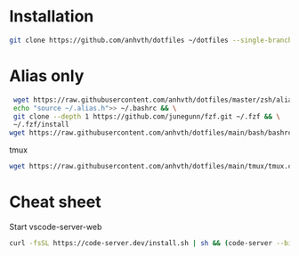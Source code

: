 # Installation
```bash
git clone https://github.com/anhvth/dotfiles ~/dotfiles --single-branch && cd ~/dotfiles && ./install.sh

```


# Alias only
```bash
 wget https://raw.githubusercontent.com/anhvth/dotfiles/master/zsh/alias.sh -O ~/.alias.h && \
 echo "source ~/.alias.h">> ~/.bashrc && \
 git clone --depth 1 https://github.com/junegunn/fzf.git ~/.fzf && \
 ~/.fzf/install
wget https://raw.githubusercontent.com/anhvth/dotfiles/main/bash/bashrc.sh -O /tmp/bashrc && cat /tmp/bashrc >> ~/.bashrc
```
tmux
```bash
wget https://raw.githubusercontent.com/anhvth/dotfiles/main/tmux/tmux.conf -O ~/.tmux.conf
```


# Cheat sheet
Start vscode-server-web

```bash
curl -fsSL https://code-server.dev/install.sh | sh && (code-server --bind-addr 0.0.0.0:8080 . | cat ~/.config/code-server/config.yaml)
```
